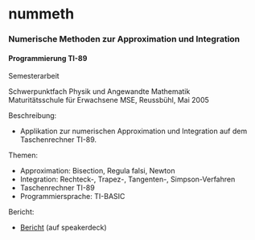 
# nummeth

### Numerische Methoden zur Approximation und Integration
#### Programmierung TI-89

Semesterarbeit

Schwerpunktfach Physik und Angewandte Mathematik<br>
Maturitätsschule für Erwachsene MSE, Reussbühl, Mai 2005

Beschreibung:
- Applikation zur numerischen Approximation und Integration auf dem Taschenrechner TI-89.

Themen:
- Approximation: Bisection, Regula falsi, Newton
- Integration: Rechteck-, Trapez-, Tangenten-, Simpson-Verfahren
- Taschenrechner TI-89
- Programmiersprache: TI-BASIC

Bericht:
- <a target="_blank" href="https://speakerdeck.com/brugr9/numerische-methoden-approximation-und-integration-bericht">Bericht</a> (auf speakerdeck)
